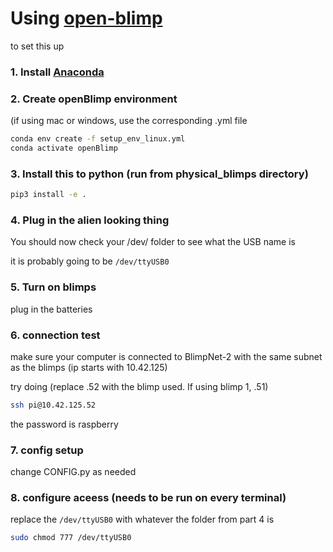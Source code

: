 # Using [open-blimp](https://github.com/thedancomplex/open-blimp)

to set this up 

### 1. Install [Anaconda](https://docs.anaconda.com/free/anaconda/install/index.html)
### 2. Create openBlimp environment

(if using mac or windows, use the corresponding .yml file

```bash
conda env create -f setup_env_linux.yml
conda activate openBlimp
```

### 3. Install this to python (run from physical_blimps directory)

```bash
pip3 install -e .
```

### 4. Plug in the alien looking thing

You should now check your /dev/ folder to see what the USB name is

it is probably going to be ```/dev/ttyUSB0```

### 5. Turn on blimps

plug in the batteries

### 6. connection test

make sure your computer is connected to BlimpNet-2 with the same subnet as the blimps
(ip starts with 10.42.125)

try doing (replace .52 with the blimp used. If using blimp 1, .51)
```bash
ssh pi@10.42.125.52
```
the password is raspberry

### 7. config setup
change CONFIG.py as needed

### 8. configure aceess (needs to be run on every terminal)

replace the ```/dev/ttyUSB0``` with whatever the folder from part 4 is
```bash
sudo chmod 777 /dev/ttyUSB0
```


